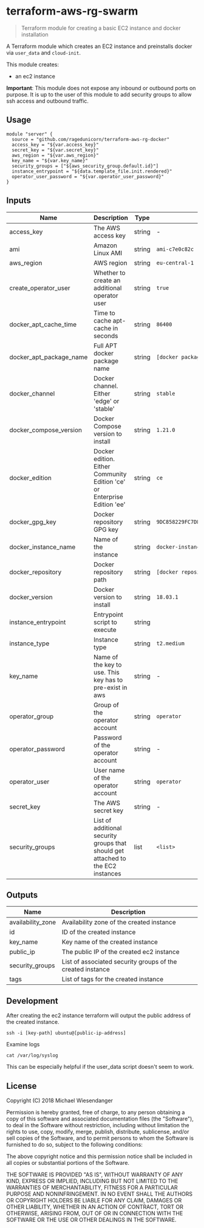 # terraform-aws-rg-swarm

> Terraform module for creating a basic EC2 instance and docker installation

A Terraform module which creates an EC2 instance and preinstalls docker via `user_data` and `cloud-init`.

This module creates:
* an ec2 instance

**Important**: This module does not expose any inbound or outbound ports on purpose. It is up to the user of this module to add security groups to allow ssh access and outbound traffic.

## Usage

```hcl
module "server" {
  source = "github.com/ragedunicorn/terraform-aws-rg-docker"
  access_key = "${var.access_key}"
  secret_key = "${var.secret_key}"
  aws_region = "${var.aws_region}"
  key_name = "${var.key_name}"
  security_groups = ["${aws_security_group.default.id}"]
  instance_entrypoint = "${data.template_file.init.rendered}"
  operator_user_password = "${var.operator_user_password}"
}
```

## Inputs

| Name                    | Description                                                                      | Type   | Default                                    | Required |
|-------------------------|----------------------------------------------------------------------------------|--------|--------------------------------------------|----------|
| access_key              | The AWS access key                                                               | string | -                                          | yes      |
| ami                     | Amazon Linux AMI                                                                 | string | `ami-c7e0c82c`                             | no       |
| aws_region              | AWS region                                                                       | string | `eu-central-1`                             | no       |
| create_operator_user    | Whether to create an additional operator user                                    | string | `true`                                     | no       |
| docker_apt_cache_time   | Time to cache apt-cache in seconds                                               | string | `86400`                                    | no       |
| docker_apt_package_name | Full APT docker package name                                                     | string | `[docker package name]`                    | no       |
| docker_channel          | Docker channel. Either 'edge' or 'stable'                                        | string | `stable`                                   | no       |
| docker_compose_version  | Docker Compose version to install                                                | string | `1.21.0`                                   | no       |
| docker_edition          | Docker edition. Either Community Edition 'ce' or Enterprise Edition 'ee'         | string | `ce`                                       | no       |
| docker_gpg_key          | Docker repository GPG key                                                        | string | `9DC858229FC7DD38854AE2D88D81803C0EBFCD88` | no       |
| docker_instance_name    | Name of the instance                                                             | string | `docker-instance`                          | no       |
| docker_repository       | Docker repository path                                                           | string | `[docker repository path]`                 | no       |
| docker_version          | Docker version to install                                                        | string | `18.03.1`                                  | no       |
| instance_entrypoint     | Entrypoint script to execute                                                     | string |                                            | no       |
| instance_type           | Instance type                                                                    | string | `t2.medium`                                | no       |
| key_name                | Name of the key to use. This key has to pre-exist in aws                         | string | -                                          | yes      |
| operator_group          | Group of the operator account                                                    | string | `operator`                                 | no       |
| operator_password       | Password of the operator account                                                 | string | -                                          | yes      |
| operator_user           | User name of the operator account                                                | string | `operator`                                 | no       |
| secret_key              | The AWS secret key                                                               | string | -                                          | yes      |
| security_groups         | List of additional security groups that should get attached to the EC2 instances | list   | `<list>`                                   | no       |


## Outputs

| Name              | Description                                                |
|-------------------|------------------------------------------------------------|
| availability_zone | Availability zone of the created instance                  |
| id                | ID of the created instance                                 |
| key_name          | Key name of the created instance                           |
| public_ip         | The public IP of the created ec2 instance                  |
| security_groups   | List of associated security groups of the created instance |
| tags              | List of tags for the created instance                      |

## Development

After creating the ec2 instance terraform will output the public address of the created instance.

```
ssh -i [key-path] ubuntu@[public-ip-address]
```

Examine logs

```
cat /var/log/syslog
```

This can be especially helpful if the user_data script doesn't seem to work.

## License

Copyright (C) 2018 Michael Wiesendanger

Permission is hereby granted, free of charge, to any person obtaining
a copy of this software and associated documentation files (the
"Software"), to deal in the Software without restriction, including
without limitation the rights to use, copy, modify, merge, publish,
distribute, sublicense, and/or sell copies of the Software, and to
permit persons to whom the Software is furnished to do so, subject to
the following conditions:

The above copyright notice and this permission notice shall be
included in all copies or substantial portions of the Software.

THE SOFTWARE IS PROVIDED "AS IS", WITHOUT WARRANTY OF ANY KIND,
EXPRESS OR IMPLIED, INCLUDING BUT NOT LIMITED TO THE WARRANTIES OF
MERCHANTABILITY, FITNESS FOR A PARTICULAR PURPOSE AND
NONINFRINGEMENT. IN NO EVENT SHALL THE AUTHORS OR COPYRIGHT HOLDERS BE
LIABLE FOR ANY CLAIM, DAMAGES OR OTHER LIABILITY, WHETHER IN AN ACTION
OF CONTRACT, TORT OR OTHERWISE, ARISING FROM, OUT OF OR IN CONNECTION
WITH THE SOFTWARE OR THE USE OR OTHER DEALINGS IN THE SOFTWARE.
